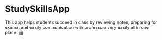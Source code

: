 # StudySkillsApp

This app helps students succeed in class by reviewing notes, preparing for exams, and easily communication with professors very easily all in one place. jjjj
